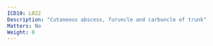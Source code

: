 ```yaml
---
ICD10: L022
Description: "Cutaneous abscess, furuncle and carbuncle of trunk"
Matters: No
Weight: 0
---
```


